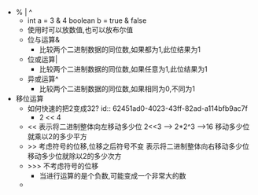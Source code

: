 - % | ^
	- int a = 3 & 4
	  boolean b = true & false
	- 使用时可以放数值,也可以放布尔值
	- 位与运算&
		- 比较两个二进制数据的同位数,如果都为1,此位结果为1
	- 位或运算|
		- 比较两个二进制数据的同位数,如果任意为1,此位结果为1
	- 异或运算^
		- 比较两个二进制数据的同位数,如果相同为0,不同为1
- 移位运算
	- 如何快速的把2变成32?
	  id:: 62451ad0-4023-43ff-82ad-a114bfb9ac7f
		- 2 \<< 4
	- <<
	  表示将二进制整体向左移动多少位
	  2<<3 --> 2*2^3 -->16
	  移动多少位就乘以2的多少平方
	- \>>
	  考虑符号的位移,位移之后符号不变
	  表示将二进制整体向右移动多少位
	  移动多少位就除以2的多少次方
	- \>>>
	  不考虑符号的位移
		- 当进行运算的是个负数,可能变成一个非常大的数
	-